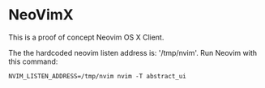 NeoVimX
=======

This is a proof of concept Neovim OS X Client.

The the hardcoded neovim listen address is: '/tmp/nvim'.
Run Neovim with this command:

```
NVIM_LISTEN_ADDRESS=/tmp/nvim nvim -T abstract_ui
```

